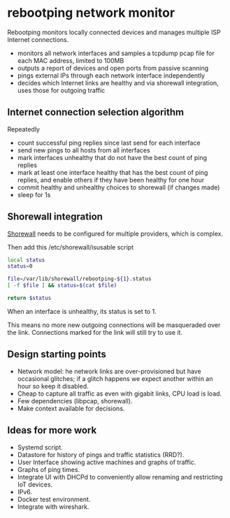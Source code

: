 # rebootping network monitor

Rebootping monitors locally connected devices and manages multiple ISP Internet connections.

- monitors all network interfaces and samples a tcpdump pcap file for each MAC address, limited to 100MB
- outputs a report of devices and open ports from passive scanning
- pings external IPs through each network interface independently
- decides which Internet links are healthy and via shorewall integration, uses those for outgoing traffic

## Internet connection selection algorithm

Repeatedly

- count successful ping replies since last send for each interface
- send new pings to all hosts from all interfaces
- mark interfaces unhealthy that do not have the best count of ping replies
- mark at least one interface healthy that has the best count of ping replies, and enable others if they have been
  healthy for one hour
- commit healthy and unhealthy choices to shorewall (if changes made)
- sleep for 1s

## Shorewall integration

[Shorewall](https://shorewall.org/) needs to be configured for multiple providers, which is complex.

Then add this /etc/shorewall/isusable script

```sh
local status
status=0

file=/var/lib/shorewall/rebootping-${1}.status
[ -f $file ] && status=$(cat $file)

return $status
```

When an interface is unhealthy, its status is set to 1.

This means no more new outgoing connections will be masqueraded over the link. Connections marked for the link will
still try to use it.

## Design starting points

- Network model: he network links are over-provisioned but have occasional glitches; if a glitch happens we expect
  another within an hour so keep it disabled.
- Cheap to capture all traffic as even with gigabit links, CPU load is load.
- Few dependencies (libpcap, shorewall).
- Make context available for decisions.

## Ideas for more work

- Systemd script.
- Datastore for history of pings and traffic statistics (RRD?).
- User Interface showing active machines and graphs of traffic.
- Graphs of ping times.
- Integrate UI with DHCPd to conveniently allow renaming and restricting IoT devices.
- IPv6.
- Docker test environment.
- Integrate with wireshark.
